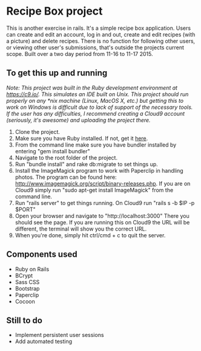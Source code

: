 Recipe Box project
==================

This is another exercise in rails.  It's a simple recipe box application.  Users
can create and edit an account, log in and out, create and edit recipes (with a 
picture) and delete recipes.  There is no function for following other users, or 
viewing other user's submissions, that's outside the projects current scope.
Built over a two day period from 11-16 to 11-17 2015.

To get this up and running
--------------------------
_Note: This project was built in the Ruby development environment at https://c9.io/.
This simulates an IDE built on Unix.  This project should run properly on any *nix
machine (Linux, MacOS X, etc.) but getting this to work on Windows is difficult due 
to lack of support of the necessary tools.  If the user has any difficulties, I
recommend creating a Cloud9 account (seriously, it's awesome) and uploading the 
project there._

1. Clone the project.  
2. Make sure you have Ruby installed.  If not, get it [here](https://www.ruby-lang.org/en/downloads/). 
3. From the command line make sure you have bundler installed by entering "gem install bundler"
4. Navigate to the root folder of the project.
5. Run "bundle install" and rake db:migrate to set things up.  
6. Install the ImageMagick program to work with Paperclip in handling photos.  The
program can be found here: http://www.imagemagick.org/script/binary-releases.php.
If you are on Cloud9 simply run "sudo apt-get install ImageMagick" from the command
line.
7. Run "rails server" to get things running.  On Cloud9 run "rails s -b $IP -p $PORT"
8. Open your browser and navigate to "http://localhost:3000"  There you should see
the page.  If you are running this on Cloud9 the URL will be different, the terminal
will show you the correct URL.
9. When you're done, simply hit ctrl/cmd + c to quit the server.

Components used
---------------
* Ruby on Rails
* BCrypt
* Sass CSS
* Bootstrap
* Paperclip
* Cocoon

Still to do
-----------
* Implement persistent user sessions
* Add automated testing